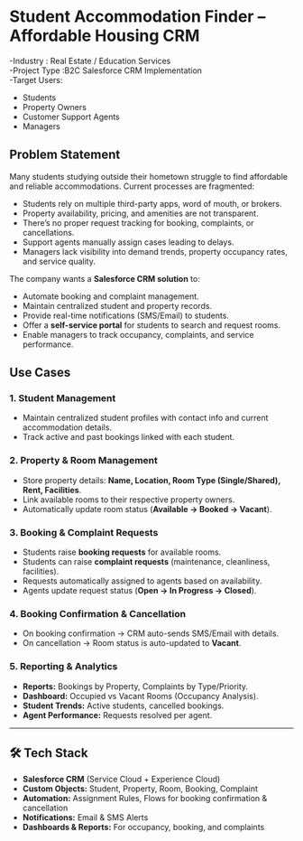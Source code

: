 #  Student Accommodation Finder – Affordable Housing CRM  
-Industry : Real Estate / Education Services  
-Project Type :B2C Salesforce CRM Implementation  
-Target Users: 
- Students  
- Property Owners  
- Customer Support Agents  
- Managers  


##  Problem Statement  
Many students studying outside their hometown struggle to find affordable and reliable accommodations. Current processes are fragmented:  
- Students rely on multiple third-party apps, word of mouth, or brokers.  
- Property availability, pricing, and amenities are not transparent.  
- There’s no proper request tracking for booking, complaints, or cancellations.  
- Support agents manually assign cases leading to delays.  
- Managers lack visibility into demand trends, property occupancy rates, and service quality.  

The company wants a **Salesforce CRM solution** to:  
- Automate booking and complaint management.  
- Maintain centralized student and property records.  
- Provide real-time notifications (SMS/Email) to students.  
- Offer a **self-service portal** for students to search and request rooms.  
- Enable managers to track occupancy, complaints, and service performance.  


##  Use Cases  

### 1. Student Management  
- Maintain centralized student profiles with contact info and current accommodation details.  
- Track active and past bookings linked with each student.  

### 2. Property & Room Management  
- Store property details: **Name, Location, Room Type (Single/Shared), Rent, Facilities**.  
- Link available rooms to their respective property owners.  
- Automatically update room status (**Available → Booked → Vacant**).  

### 3. Booking & Complaint Requests  
- Students raise **booking requests** for available rooms.  
- Students can raise **complaint requests** (maintenance, cleanliness, facilities).  
- Requests automatically assigned to agents based on availability.  
- Agents update request status (**Open → In Progress → Closed**).  

### 4. Booking Confirmation & Cancellation  
- On booking confirmation → CRM auto-sends SMS/Email with details.  
- On cancellation → Room status is auto-updated to **Vacant**.  

### 5. Reporting & Analytics  
- **Reports:** Bookings by Property, Complaints by Type/Priority.  
- **Dashboard:** Occupied vs Vacant Rooms (Occupancy Analysis).  
- **Student Trends:** Active students, cancelled bookings.  
- **Agent Performance:** Requests resolved per agent.  
  

---

## 🛠️ Tech Stack  
- **Salesforce CRM** (Service Cloud + Experience Cloud)  
- **Custom Objects:** Student, Property, Room, Booking, Complaint  
- **Automation:** Assignment Rules, Flows for booking confirmation & cancellation  
- **Notifications:** Email & SMS Alerts  
- **Dashboards & Reports:** For occupancy, booking, and complaints  


